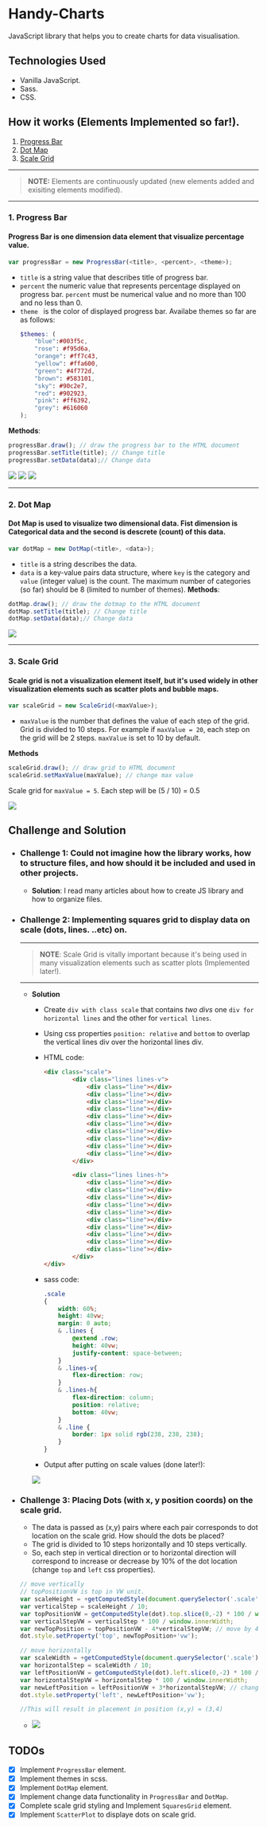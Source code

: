 # Handy-Charts
JavaScript library that helps you to create charts for data visualisation.

## Technologies Used
- Vanilla JavaScript.
- Sass.
- CSS.

## How it works (Elements Implemented so far!).
1. <a href="https://github.com/belalmosad/Handy-Charts#1-progress-bar">Progress Bar</a>
2. <a href="https://github.com/belalmosad/Handy-Charts#2-dot-map">Dot Map</a>
3. <a href="https://github.com/belalmosad/Handy-Charts#3-scale-grid">Scale Grid</a>


---
> **NOTE:** Elements are continuously updated (new elements added and exisiting elements modified).
---
### **1. Progress Bar**
#### Progress Bar is one dimension data element that visualize percentage value.
```js
var progressBar = new ProgressBar(<title>, <percent>, <theme>);
```
- `title` is a string value that describes title of progress bar.
- `percent` the numeric value that represents percentage displayed on progress bar. `percent` must be numerical value and no more than 100 and no less than 0.
- `theme ` is the color of displayed progress bar. Availabe themes so far are as follows:
    ```scss
    $themes: (
        "blue":#003f5c,
        "rose": #f95d6a,
        "orange": #ff7c43,
        "yellow": #ffa600,
        "green": #4f772d,
        "brown": #583101,
        "sky": #90c2e7,
        "red": #902923,
        "pink": #ff6392,
        "grey": #616060
    );
    ```
**Methods**:
```js
progressBar.draw(); // draw the progress bar to the HTML document
progressBar.setTitle(title); // Change title
progressBar.setData(data);// Change data
```
<div>
    <img src="https://github.com/belalmosad/Handy-Charts/blob/main/Assets/progress-bar-blue.PNG" />
    <img src="https://github.com/belalmosad/Handy-Charts/blob/main/Assets/progress-bar-red.PNG" />
    <img src="https://github.com/belalmosad/Handy-Charts/blob/main/Assets/progress-bar-green.PNG" />
<div>

<hr>




### **2. Dot Map**
#### Dot Map is used to visualize two dimensional data. Fist dimension is Categorical data and the second is descrete (count) of this data.
```js
var dotMap = new DotMap(<title>, <data>);
```
- `title` is a string describes the data.
- `data` is a key-value pairs data structure, where `key` is the category and `value` (integer value) is the count.
The maximum number of categories (so far) should be 8 (limited to number of themes).
**Methods**:
```js
dotMap.draw(); // draw the dotmap to the HTML document
dotMap.setTitle(title); // Change title
dotMap.setData(data);// Change data
```

<div>
    <img src="https://github.com/belalmosad/Handy-Charts/blob/main/Assets/dotmap.PNG" />
<div>

<hr>

### **3. Scale Grid**
#### Scale grid is not a visualization element itself, but it's used widely in other visualization elements such as scatter plots and bubble maps.
```js
var scaleGrid = new ScaleGrid(<maxValue>);
```
- `maxValue` is the number that defines the value of each step of the grid. Grid is divided to 10 steps. For example if `maxValue = 20`, each step on the grid will be 2 steps. `maxValue` is set to 10 by default.

**Methods**
```js
scaleGrid.draw(); // draw grid to HTML document
scaleGrid.setMaxValue(maxValue); // change max value
```
Scale grid for `maxValue = 5`. Each step will be (5 / 10) = 0.5
<div>
    <img src = "https://github.com/belalmosad/Handy-Charts/blob/main/Assets/scale-grid.PNG" />
</div>




## Challenge and Solution
- ### **Challenge 1**: Could not imagine how the library works, how to structure files, and how should it be included and used in other projects.
    - **Solution**: I read many articles about how to create JS library and how to organize files.


- ### **Challenge 2**: Implementing squares grid to display data on scale (dots, lines. ..etc) on. 
    ---
    > **NOTE**: Scale Grid is vitally important because it's being used in many visualization elements such as scatter plots (Implemented later!).
    ---
    - **Solution**
        - Create `div with class scale` that contains *two divs* one `div for horizontal lines` and the other for `vertical lines`.
        - Using css properties `position: relative` and `bottom` to overlap the vertical lines div over the horizontal lines div.
        - HTML code:
            ```html
            <div class="scale">
                    <div class="lines lines-v">
                        <div class="line"></div>
                        <div class="line"></div>
                        <div class="line"></div>
                        <div class="line"></div>
                        <div class="line"></div>
                        <div class="line"></div>
                        <div class="line"></div>
                        <div class="line"></div>
                        <div class="line"></div>
                        <div class="line"></div>
                    </div>

                    <div class="lines lines-h">
                        <div class="line"></div>
                        <div class="line"></div>
                        <div class="line"></div>
                        <div class="line"></div>
                        <div class="line"></div>
                        <div class="line"></div>
                        <div class="line"></div>
                        <div class="line"></div>
                        <div class="line"></div>
                        <div class="line"></div>
                    </div>
            </div>
            ```

        - sass code:
            ```scss
            .scale
            {
                width: 60%;
                height: 40vw;
                margin: 0 auto;
                & .lines {
                    @extend .row;
                    height: 40vw;
                    justify-content: space-between;
                }
                & .lines-v{
                    flex-direction: row;
                }
                & .lines-h{
                    flex-direction: column;
                    position: relative;
                    bottom: 40vw;
                }
                & .line {
                    border: 1px solid rgb(238, 238, 238);
                }
            }
            ```

        - Output after putting on scale values (done later!):
        <img src="https://github.com/belalmosad/Handy-Charts/blob/main/Assets/squares-grid.PNG" />



- ### Challenge 3: Placing Dots (with x, y position coords) on the scale grid.
  - The data is passed as (x,y) pairs where each pair corresponds to dot location on the scale grid. How should the dots be placed?
  - The grid is divided to 10 steps horizontally and 10 steps vertically.
  - So, each step in vertical direction or to horizontal direction will correspond to increase or decrease by 10% of the dot location (change `top` and `left` css properties).
  ```js
  // move vertically
  // topPositionVW is top in VW unit.
  var scaleHeight = +getComputedStyle(document.querySelector('.scale')).height.slice(0,-2);
  var verticalStep = scaleHeight / 10;
  var topPositionVW = getComputedStyle(dot).top.slice(0,-2) * 100 / window.innerWidth;
  var verticalStepVW = verticalStep * 100 / window.innerWidth;
  var newTopPosition = topPositionVW - 4*verticalStepVW; // move by 40% -> move four vertical steps
  dot.style.setProperty('top', newTopPosition+'vw');

  // move horizontally
  var scaleWidth = +getComputedStyle(document.querySelector('.scale')).width.slice(0,-2);
  var horizontalStep = scaleWidth / 10;
  var leftPositionVW = getComputedStyle(dot).left.slice(0,-2) * 100 / window.innerWidth;
  var horizontalStepVW = horizontalStep * 100 / window.innerWidth;
  var newLeftPosition = leftPositionVW + 3*horizontalStepVW; // change by 30% -> move three horizontal steps
  dot.style.setProperty('left', newLeftPosition+'vw');

  //This will result in placement in position (x,y) = (3,4) 
  ```
  - <img src="https://github.com/belalmosad/Handy-Charts/blob/main/Assets/dot-placement.png" />



## TODOs
- [x] Implement `ProgressBar` element.
- [x] Implement themes in scss.
- [x] Implement `DotMap` element.
- [x] Implement change data functionality in `ProgressBar` and  `DotMap`.
- [x] Complete scale grid styling and Implement `SquaresGrid` element.
- [x] Implement `ScatterPlot` to displaye dots on scale grid.
